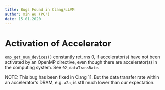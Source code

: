 ```yaml
---
title: Bugs Found in Clang/LLVM
author: Xin Wu (PC²)
date: 15.01.2020
---
```


# Activation of Accelerator

`omp_get_num_devices()` constantly returns 0, if accelerator(s) have not been
activated by an OpenMP directive, even though there are accelerator(s) in the
computing system. See `02_dataTransRate`.

NOTE: This bug has been fixed in Clang 11. But the data transfer rate within
an accelerator's DRAM, e.g. `a2a`, is still much lower than our expectation.
